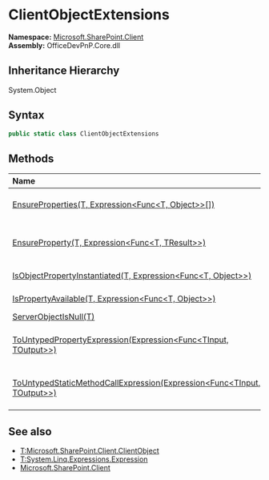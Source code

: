 # ClientObjectExtensions
  

**Namespace:** [Microsoft.SharePoint.Client](Microsoft.SharePoint.Client.md)  
**Assembly:** OfficeDevPnP.Core.dll  
## Inheritance Hierarchy
System.Object  

## Syntax
```C#
public static class ClientObjectExtensions
```
## Methods
|**Name**|**Description**|
|:-----|:-----|
| [EnsureProperties(T, Expression<Func<T, Object>>[])](Microsoft.SharePoint.Client.ClientObjectExtensions.662d7ca7.md) |  Ensures that particular properties are loaded on the Microsoft.SharePoint.Client.ClientObject
| [EnsureProperty(T, Expression<Func<T, TResult>>)](Microsoft.SharePoint.Client.ClientObjectExtensions.84242e1a.md) |  Ensures that particular property is loaded on the Microsoft.SharePoint.Client.ClientObject and immediately returns this property 
| [IsObjectPropertyInstantiated(T, Expression<Func<T, Object>>)](Microsoft.SharePoint.Client.ClientObjectExtensions.21ee3124.md) | Check if a property is instantiated on a object
| [IsPropertyAvailable(T, Expression<Func<T, Object>>)](Microsoft.SharePoint.Client.ClientObjectExtensions.18c63636.md) | Check if a property is available on a object
| [ServerObjectIsNull(T)](Microsoft.SharePoint.Client.ClientObjectExtensions.bd54c126.md) | Checks if the ClientObject is null
| [ToUntypedPropertyExpression(Expression<Func<TInput, TOutput>>)](Microsoft.SharePoint.Client.ClientObjectExtensions.966602f3.md) | Converts generic Expression<Func<TInput, TOutput>> to Expression with object return type - Expression<Func<TInput, object>>
| [ToUntypedStaticMethodCallExpression(Expression<Func<TInput, TOutput>>)](Microsoft.SharePoint.Client.ClientObjectExtensions.57555fd4.md) | Converts generic Expression<Func<TInput, TOutput>> to Expression with object return type - Expression<Func<TInput, object>>
## See also
- [T:Microsoft.SharePoint.Client.ClientObject](T:Microsoft.SharePoint.Client.ClientObject.md)
- [T:System.Linq.Expressions.Expression](T:System.Linq.Expressions.Expression.md)
- [Microsoft.SharePoint.Client](Microsoft.SharePoint.Client.md)
